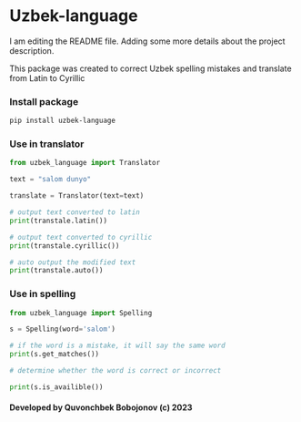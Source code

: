 # Uzbek-language

I am editing the README file. Adding some more details about the project description.

This package was created to correct Uzbek spelling mistakes and translate from Latin to Cyrillic

### Install package

```bash
pip install uzbek-language
```
### Use in translator
```python
from uzbek_language import Translator

text = "salom dunyo"

translate = Translator(text=text)

# output text converted to latin
print(transtale.latin())

# output text converted to cyrillic
print(transtale.cyrillic())

# auto output the modified text
print(transtale.auto())
```
### Use in spelling
```python
from uzbek_language import Spelling

s = Spelling(word='salom')

# if the word is a mistake, it will say the same word
print(s.get_matches())

# determine whether the word is correct or incorrect

print(s.is_availible())
```
#### Developed by Quvonchbek Bobojonov (c) 2023
